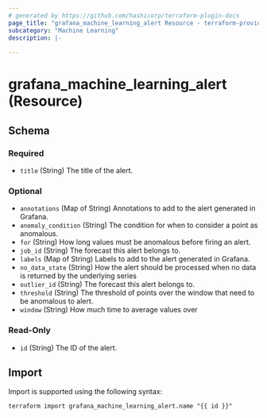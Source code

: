 ```yaml
---
# generated by https://github.com/hashicorp/terraform-plugin-docs
page_title: "grafana_machine_learning_alert Resource - terraform-provider-grafana"
subcategory: "Machine Learning"
description: |-
  
---
```


# grafana_machine_learning_alert (Resource)





<!-- schema generated by tfplugindocs -->
## Schema

### Required

- `title` (String) The title of the alert.

### Optional

- `annotations` (Map of String) Annotations to add to the alert generated in Grafana.
- `anomaly_condition` (String) The condition for when to consider a point as anomalous.
- `for` (String) How long values must be anomalous before firing an alert.
- `job_id` (String) The forecast this alert belongs to.
- `labels` (Map of String) Labels to add to the alert generated in Grafana.
- `no_data_state` (String) How the alert should be processed when no data is returned by the underlying series
- `outlier_id` (String) The forecast this alert belongs to.
- `threshold` (String) The threshold of points over the window that need to be anomalous to alert.
- `window` (String) How much time to average values over

### Read-Only

- `id` (String) The ID of the alert.

## Import

Import is supported using the following syntax:

```shell
terraform import grafana_machine_learning_alert.name "{{ id }}"
```
